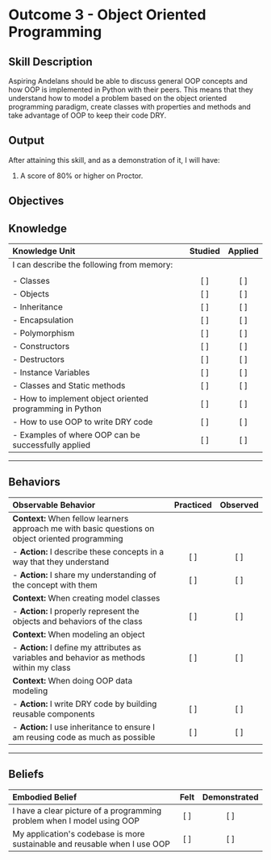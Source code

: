 # Outcome 3 - Object Oriented Programming

**Skill Description**
----------
Aspiring Andelans should be able to discuss general OOP concepts and how OOP is implemented in Python with their peers. This means that they understand how to model a problem based on the object oriented programming paradigm, create classes with properties and methods and take advantage of OOP to keep their code DRY.


**Output**
----------
After attaining this skill, and as a demonstration of it, I will have:

1. A score of 80% or higher on Proctor.


**Objectives**
----------

## **Knowledge**


| Knowledge Unit   |      Studied      | Applied |
|:-------------|:------------------:|:--------:|
| I can describe the following from memory: | | |
||||
| - Classes | [ ] | [ ] |
| - Objects | [ ] | [ ] |
| - Inheritance | [ ] | [ ]  |
| - Encapsulation    | [ ] | [ ]  |
| - Polymorphism      | [ ] | [ ]  |
| - Constructors     | [ ] | [ ]  |
| - Destructors | [ ] | [ ]  |
| - Instance Variables | [ ] | [ ]  |
| - Classes and Static methods | [ ] | [ ]  |
| - How to implement object oriented programming in Python | [ ] | [ ]  |
| - How to use OOP to write DRY code | [ ] | [ ]  |
| - Examples of where OOP can be successfully applied | [ ] | [ ]  |




----------


## **Behaviors**


| Observable Behavior   |      Practiced      | Observed |
|:-------------|:------------------:|:--------:|
| **Context:** When fellow learners approach me with basic questions on object oriented programming | | |
| - **Action:** I describe these concepts in a way that they understand | [ ] | [ ] |
| - **Action:** I share my understanding of the concept with them | [ ] | [ ] |
| **Context:** When creating model classes | | |
| - **Action:** I properly represent the objects and behaviors of the class | [ ] | [ ]  |
| **Context:** When modeling an object| | |
| - **Action:** I define my attributes as variables and behavior as methods within my class |   [ ]   |   [ ]  |
| **Context:** When doing OOP data modeling| | |
| - **Action:** I write DRY code by building reusable components |   [ ]   |   [ ]  |
| - **Action:** I use inheritance to ensure I am reusing code as much as possible |   [ ]   |   [ ]  |



----------


## **Beliefs**


| Embodied Belief   |      Felt      | Demonstrated |
|:-------------|:------------------:|:--------:|
| I have a clear picture of a programming problem when I model using OOP| [ ] | [ ]  |
| My application's codebase is more sustainable and reusable when I use OOP | [ ] | [ ]  |
